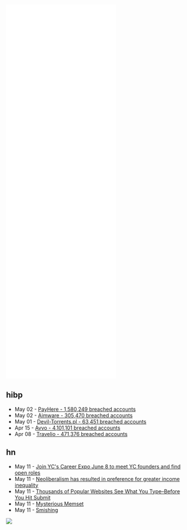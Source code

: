 ![Metrics](https://raw.githubusercontent.com/phixion/phixion/master/metrics.svg)

## hibp

<!--
for https://github.com/phixion/phixion/blob/main/.github/workflows/feeds.yml
-->
<!--START_SECTION:haveibeenpwnd-->
- May 02 - [PayHere - 1,580,249 breached accounts](https://haveibeenpwned.com/PwnedWebsites#PayHere)
- May 02 - [Aimware - 305,470 breached accounts](https://haveibeenpwned.com/PwnedWebsites#Aimware)
- May 01 - [Devil-Torrents.pl - 63,451 breached accounts](https://haveibeenpwned.com/PwnedWebsites#DevilTorrents)
- Apr 15 - [Avvo - 4,101,101 breached accounts](https://haveibeenpwned.com/PwnedWebsites#Avvo)
- Apr 08 - [Travelio - 471,376 breached accounts](https://haveibeenpwned.com/PwnedWebsites#Travelio)
<!--END_SECTION:haveibeenpwnd-->

## hn

<!--
for https://github.com/phixion/phixion/blob/main/.github/workflows/feeds.yml
-->
<!--START_SECTION:hn-->
- May 11 - [Join YC's Career Expo June 8 to meet YC founders and find open roles](https://news.ycombinator.com/item?id=31338625)
- May 11 - [Neoliberalism has resulted in preference for greater income inequality](https://www.nyu.edu/about/news-publications/news/2022/may/neoliberal-policies--institutions-have-prompted-preference-for-g.html)
- May 11 - [Thousands of Popular Websites See What You Type–Before You Hit Submit](https://www.wired.com/story/leaky-forms-keyloggers-meta-tiktok-pixel-study/)
- May 11 - [Mysterious Memset](https://vector-of-bool.github.io/2022/05/11/char8-memset.html)
- May 11 - [Smishing](https://zitadel.ch/blog/smishing)
<!--END_SECTION:hn-->

<!--
for https://yhype.me
-->
![](https://hit.yhype.me/github/profile?user_id=13013670)
